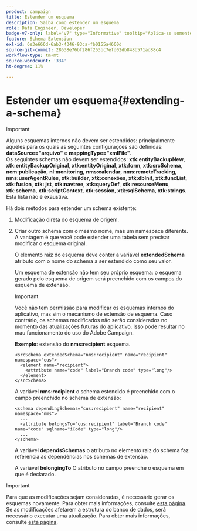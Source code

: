 ```yaml
---
product: campaign
title: Estender um esquema
description: Saiba como estender um esquema
role: Data Engineer, Developer
badge-v7-only: label="v7" type="Informative" tooltip="Aplica-se somente ao Campaign Classic v7"
feature: Schema Extension
exl-id: 6e3e666d-6ab3-4346-93ca-fb0155a4660d
source-git-commit: 28638e76bf286f253bc7efd02db848b571ad88c4
workflow-type: tm+mt
source-wordcount: '334'
ht-degree: 11%

---
```


# Estender um esquema{#extending-a-schema}

>[!IMPORTANT]
>
>Alguns esquemas internos não devem ser estendidos: principalmente aqueles para os quais as seguintes configurações são definidas:\
>**dataSource=&quot;arquivo&quot;** e **mappingType=&quot;xmlFile&quot;**.\
>Os seguintes schemas não devem ser estendidos: **xtk:entityBackupNew**, **xtk:entityBackupOriginal**, **xtk:entityOriginal**, **xtk:form**, **xtk:srcSchema**, **ncm:publicação**, **nl:monitoring**, **nms:calendar**, **nms:remoteTracking**, **nms:userAgentRules**, **xtk:builder**, **xtk:conexões**, **xtk:dbInit**, **xtk:funcList**, **xtk:fusion**, **xtk: jst**, **xtk:navtree**, **xtk:queryDef**, **xtk:resourceMenu**, **xtk:schema**, **xtk:scriptContext**, **xtk:session**, **xtk:sqlSchema**, **xtk:strings**.
>Esta lista não é exaustiva.

Há dois métodos para estender um schema existente:

1. Modificação direta do esquema de origem.
1. Criar outro schema com o mesmo nome, mas um namespace diferente. A vantagem é que você pode estender uma tabela sem precisar modificar o esquema original.

   O elemento raiz do esquema deve conter a variável **extendedSchema** atributo com o nome do schema a ser estendido como seu valor.

   Um esquema de extensão não tem seu próprio esquema: o esquema gerado pelo esquema de origem será preenchido com os campos do esquema de extensão.

   >[!IMPORTANT]
   >
   >Você não tem permissão para modificar os esquemas internos do aplicativo, mas sim o mecanismo de extensão de esquema. Caso contrário, os schemas modificados não serão considerados no momento das atualizações futuras do aplicativo. Isso pode resultar no mau funcionamento do uso do Adobe Campaign.

   **Exemplo**: extensão do **nms:recipient** esquema.

   ```
   <srcSchema extendedSchema="nms:recipient" name="recipient" namespace="cus">
     <element name="recipient">
       <attribute name="code" label="Branch code" type="long"/>
     </element>
   </srcSchema>
   ```

   A variável **nms:recipient** o schema estendido é preenchido com o campo preenchido no schema de extensão:

   ```
   <schema dependingSchemas="cus:recipient" name="recipient" namespace="nms">
     ...
     <attribute belongsTo="cus:recipient" label="Branch code" name="code" sqlname="iCode" type="long"/>
     ...
   </schema>
   ```

   A variável **dependsSchemas** o atributo no elemento raiz do schema faz referência às dependências nos schemas de extensão.

   A variável **belongingTo** O atributo no campo preenche o esquema em que é declarado.

>[!IMPORTANT]
>
>Para que as modificações sejam consideradas, é necessário gerar os esquemas novamente. Para obter mais informações, consulte [esta página](../../configuration/using/regenerating-schemas.md).\
>Se as modificações afetarem a estrutura do banco de dados, será necessário executar uma atualização. Para obter mais informações, consulte [esta página](../../configuration/using/updating-the-database-structure.md).
